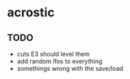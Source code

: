 # acrostic


## TODO

- cuts E3 should level them
- add random lfos to everything
- somethings wrong with the save/load